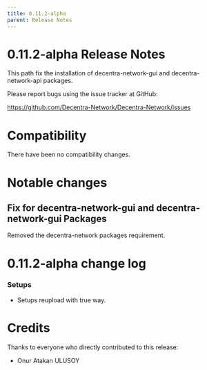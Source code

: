 ```yaml
---
title: 0.11.2-alpha
parent: Release Notes
---
```


0.11.2-alpha Release Notes
====================

This path fix the installation of decentra-network-gui and decentra-network-api packages.

Please report bugs using the issue tracker at GitHub:

  <https://github.com/Decentra-Network/Decentra-Network/issues>

Compatibility
==============

There have been no compatibility changes.

Notable changes
===============

## Fix for decentra-network-gui and decentra-network-gui Packages

Removed the decentra-network packages requirement.

0.11.2-alpha change log
=================

### Setups
- Setups reupload with true way.

Credits
=======

Thanks to everyone who directly contributed to this release:

- Onur Atakan ULUSOY
